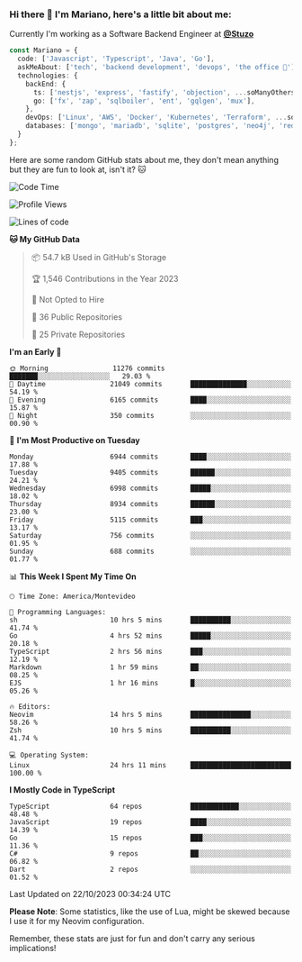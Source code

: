 ### Hi there 👋 I'm Mariano, here's a little bit about me:

Currently I'm working as a Software Backend Engineer at [**@Stuzo**](https://www.stuzo.com/)

```ts
const Mariano = {
  code: ['Javascript', 'Typescript', 'Java', 'Go'],
  askMeAbout: ['tech', 'backend development', 'devops', 'the office 💼'],
  technologies: {
    backEnd: {
      ts: ['nestjs', 'express', 'fastify', 'objection', ...soManyOthersFrameworks],
      go: ['fx', 'zap', 'sqlboiler', 'ent', 'gqlgen', 'mux'],
    },
    devOps: ['Linux', 'AWS', 'Docker', 'Kubernetes', 'Terraform', ...soManyOthersTools],
    databases: ['mongo', 'mariadb', 'sqlite', 'postgres', 'neo4j', 'redis', ...],
  }
};
```

Here are some random GitHub stats about me, they don't mean anything but they are fun to look at, isn't it? 🐱

<!--START_SECTION:waka-->
![Code Time](http://img.shields.io/badge/Code%20Time-1%2C336%20hrs%2011%20mins-blue)

![Profile Views](http://img.shields.io/badge/Profile%20Views-1-blue)

![Lines of code](https://img.shields.io/badge/From%20Hello%20World%20I%27ve%20Written-11.7%20million%20lines%20of%20code-blue)

**🐱 My GitHub Data** 

> 📦 54.7 kB Used in GitHub's Storage 
 > 
> 🏆 1,546 Contributions in the Year 2023
 > 
> 🚫 Not Opted to Hire
 > 
> 📜 36 Public Repositories 
 > 
> 🔑 25 Private Repositories 
 > 
**I'm an Early 🐤** 

```text
🌞 Morning                11276 commits       ███████░░░░░░░░░░░░░░░░░░   29.03 % 
🌆 Daytime                21049 commits       ██████████████░░░░░░░░░░░   54.19 % 
🌃 Evening                6165 commits        ████░░░░░░░░░░░░░░░░░░░░░   15.87 % 
🌙 Night                  350 commits         ░░░░░░░░░░░░░░░░░░░░░░░░░   00.90 % 
```
📅 **I'm Most Productive on Tuesday** 

```text
Monday                   6944 commits        ████░░░░░░░░░░░░░░░░░░░░░   17.88 % 
Tuesday                  9405 commits        ██████░░░░░░░░░░░░░░░░░░░   24.21 % 
Wednesday                6998 commits        █████░░░░░░░░░░░░░░░░░░░░   18.02 % 
Thursday                 8934 commits        ██████░░░░░░░░░░░░░░░░░░░   23.00 % 
Friday                   5115 commits        ███░░░░░░░░░░░░░░░░░░░░░░   13.17 % 
Saturday                 756 commits         ░░░░░░░░░░░░░░░░░░░░░░░░░   01.95 % 
Sunday                   688 commits         ░░░░░░░░░░░░░░░░░░░░░░░░░   01.77 % 
```


📊 **This Week I Spent My Time On** 

```text
🕑︎ Time Zone: America/Montevideo

💬 Programming Languages: 
sh                       10 hrs 5 mins       ██████████░░░░░░░░░░░░░░░   41.74 % 
Go                       4 hrs 52 mins       █████░░░░░░░░░░░░░░░░░░░░   20.18 % 
TypeScript               2 hrs 56 mins       ███░░░░░░░░░░░░░░░░░░░░░░   12.19 % 
Markdown                 1 hr 59 mins        ██░░░░░░░░░░░░░░░░░░░░░░░   08.25 % 
EJS                      1 hr 16 mins        █░░░░░░░░░░░░░░░░░░░░░░░░   05.26 % 

🔥 Editors: 
Neovim                   14 hrs 5 mins       ███████████████░░░░░░░░░░   58.26 % 
Zsh                      10 hrs 5 mins       ██████████░░░░░░░░░░░░░░░   41.74 % 

💻 Operating System: 
Linux                    24 hrs 11 mins      █████████████████████████   100.00 % 
```

**I Mostly Code in TypeScript** 

```text
TypeScript               64 repos            ████████████░░░░░░░░░░░░░   48.48 % 
JavaScript               19 repos            ████░░░░░░░░░░░░░░░░░░░░░   14.39 % 
Go                       15 repos            ███░░░░░░░░░░░░░░░░░░░░░░   11.36 % 
C#                       9 repos             ██░░░░░░░░░░░░░░░░░░░░░░░   06.82 % 
Dart                     2 repos             ░░░░░░░░░░░░░░░░░░░░░░░░░   01.52 % 
```




 Last Updated on 22/10/2023 00:34:24 UTC
<!--END_SECTION:waka-->

**Please Note**: Some statistics, like the use of Lua, might be skewed because I use it for my Neovim configuration.

Remember, these stats are just for fun and don't carry any serious implications!
